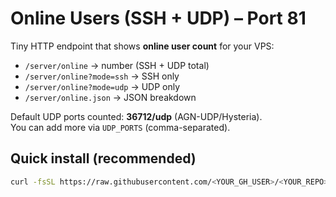 # Online Users (SSH + UDP) – Port 81

Tiny HTTP endpoint that shows **online user count** for your VPS:
- `/server/online` → number (SSH + UDP total)
- `/server/online?mode=ssh` → SSH only
- `/server/online?mode=udp` → UDP only
- `/server/online.json` → JSON breakdown

Default UDP ports counted: **36712/udp** (AGN-UDP/Hysteria).  
You can add more via `UDP_PORTS` (comma-separated).

## Quick install (recommended)

```bash
curl -fsSL https://raw.githubusercontent.com/<YOUR_GH_USER>/<YOUR_REPO>/main/online-user.sh | sudo bash
